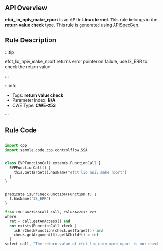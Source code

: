 ---
---


## API Overview
**efct_lio_npiv_make_nport** is an API in **Linux kernel**. This rule belongs to the **return value check** type. This rule is generated using [APISpecGen](../../tools/APISpecGen).
## Rule Description

:::tip

efct_lio_npiv_make_nport returns error pointer on failure, use IS_ERR to check the return value

:::

:::info

- Tags: **return value check**
- Parameter Index: **N/A**
- CWE Type: **CWE-253**

:::

## Rule Code
```python

import cpp
import semmle.code.cpp.controlflow.SSA


class EVPFunctionCall extends FunctionCall {
  EVPFunctionCall() {
    this.getTarget().hasName("efct_lio_npiv_make_nport")
  }
}


predicate isErrCheckFunction(Function f) {
  f.hasName("IS_ERR") 
}

from EVPFunctionCall call, ValueAccess ret
where
  ret = call.getAnAccess() and
  not exists(FunctionCall check |
    isErrCheckFunction(check.getTarget()) and
    check.getArgument(0).getAChild*() = ret
  )
select call, "The return value of efct_lio_npiv_make_nport is not checked with IS_ERR."
    
```